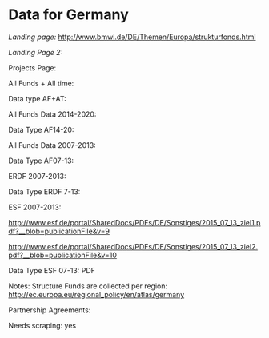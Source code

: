 Data for Germany
=========================
*Landing page:* http://www.bmwi.de/DE/Themen/Europa/strukturfonds.html

*Landing Page 2:* 

Projects Page: 

All Funds + All time: 

Data type AF+AT: 

All Funds Data 2014-2020: 

Data Type AF14-20: 

All Funds Data 2007-2013:

Data Type AF07-13: 

ERDF 2007-2013: 

Data Type ERDF 7-13: 

ESF 2007-2013: 

http://www.esf.de/portal/SharedDocs/PDFs/DE/Sonstiges/2015_07_13_ziel1.pdf?__blob=publicationFile&v=9

http://www.esf.de/portal/SharedDocs/PDFs/DE/Sonstiges/2015_07_13_ziel2.pdf?__blob=publicationFile&v=10

Data Type ESF 07-13: PDF

Notes: Structure Funds are collected per region: http://ec.europa.eu/regional_policy/en/atlas/germany

Partnership Agreements:

Needs scraping: yes